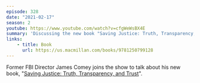 ```yaml
---
episode: 328
date: "2021-02-17"
season: 2
youtube: https://www.youtube.com/watch?v=cfgWeWsBX4E
summary: 'Discussing the new book "Saving Justice: Truth, Transparency, and Trust"'
links:
    - title: Book
      url: https://us.macmillan.com/books/9781250799128
---
```

Former FBI Director James Comey joins the show to talk about his new book, "[Saving Justice: Truth, Transparency, and Trust][book]".

[book]: https://us.macmillan.com/books/9781250799128
